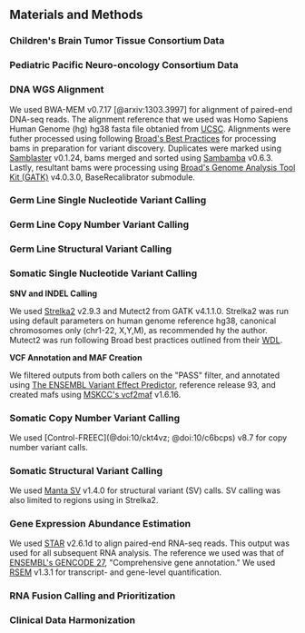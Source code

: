 ## Materials and Methods

### Children's Brain Tumor Tissue Consortium Data

### Pediatric Pacific Neuro-oncology Consortium Data

### DNA WGS Alignment

We used BWA-MEM v0.7.17 [@arxiv:1303.3997] for alignment of paired-end DNA-seq reads.
The alignment reference that we used was Homo Sapiens Human Genome (hg) hg38 fasta file obtanied from [UCSC](@http://hgdownload.soe.ucsc.edu/goldenPath/hg38/bigZips/).
Alignments were futher processed using following [Broad's Best Practices](@https://software.broadinstitute.org/gatk/best-practices/workflow?id=11165) for processing bams in preparation for variant discovery.
Duplicates were marked using [Samblaster](@doi:10/f6kft3) v0.1.24, bams merged and sorted using [Sambamba](@https://lomereiter.github.io/sambamba/) v0.6.3.
Lastly, resultant bams were processing using [Broad's Genome Analysis Tool Kit (GATK)](@https://software.broadinstitute.org/gatk/) v4.0.3.0, BaseRecalibrator submodule.

### Germ Line Single Nucleotide Variant Calling

### Germ Line Copy Number Variant Calling

### Germ Line Structural Variant Calling

### Somatic Single Nucleotide Variant Calling
**SNV and INDEL Calling**

We used [Strelka2](@doi:10/gdwrp4) v2.9.3 and Mutect2 from GATK v4.1.1.0.
Strelka2 was run using default parameters on human genome reference hg38, canonical chromosomes only (chr1-22, X,Y,M), as recommended hy the author.
Mutect2 was run following Broad best practices outlined from their [WDL](@https://github.com/broadinstitute/gatk/blob/4.1.1.0/scripts/mutect2_wdl/mutect2.wdl).  

**VCF Annotation and MAF Creation**

We filtered outputs from both callers on the "PASS" filter, and annotated using [The ENSEMBL Variant Effect Predictor](@doi:10/gdz75c), reference release 93, and created mafs using [MSKCC's vcf2maf](@https://github.com/mskcc/vcf2maf) v1.6.16.

### Somatic Copy Number Variant Calling

We used [Control-FREEC](@doi:10/ckt4vz; @doi:10/c6bcps) v8.7 for copy number variant calls.

### Somatic Structural Variant Calling

We used [Manta SV](@doi:10/gf3ggb) v1.4.0 for structural variant (SV) calls.
SV calling was also limited to regions using in Strelka2.

### Gene Expression Abundance Estimation
We used [STAR](@doi:10/f4h523) v2.6.1d to align paired-end RNA-seq reads.
This output was used for all subsequent RNA analysis. The reference we used was that of [ENSEMBL's GENCODE 27](@https://www.gencodegenes.org/human/release_27.html), "Comprehensive gene annotation."
We used [RSEM](@doi:10/cwg8n5) v1.3.1 for transcript- and gene-level quantification.

### RNA Fusion Calling and Prioritization

### Clinical Data Harmonization
